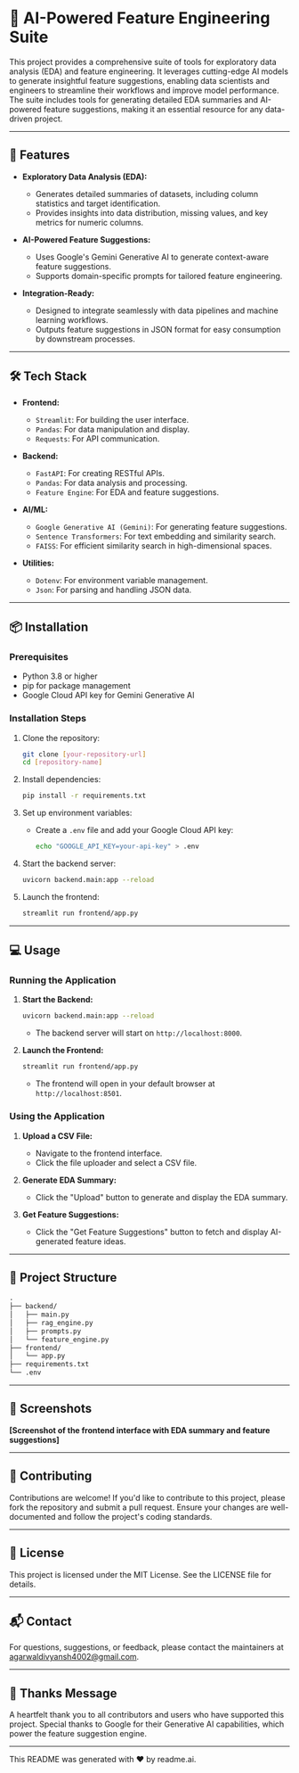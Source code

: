 

# 🧠 AI-Powered Feature Engineering Suite  


This project provides a comprehensive suite of tools for exploratory data analysis (EDA) and feature engineering. It leverages cutting-edge AI models to generate insightful feature suggestions, enabling data scientists and engineers to streamline their workflows and improve model performance. The suite includes tools for generating detailed EDA summaries and AI-powered feature suggestions, making it an essential resource for any data-driven project.

---

## 🚀 Features

- **Exploratory Data Analysis (EDA):**  
  - Generates detailed summaries of datasets, including column statistics and target identification.  
  - Provides insights into data distribution, missing values, and key metrics for numeric columns.  

- **AI-Powered Feature Suggestions:**  
  - Uses Google's Gemini Generative AI to generate context-aware feature suggestions.  
  - Supports domain-specific prompts for tailored feature engineering.  

- **Integration-Ready:**  
  - Designed to integrate seamlessly with data pipelines and machine learning workflows.  
  - Outputs feature suggestions in JSON format for easy consumption by downstream processes.  

---

## 🛠️ Tech Stack

- **Frontend:**  
  - `Streamlit`: For building the user interface.  
  - `Pandas`: For data manipulation and display.  
  - `Requests`: For API communication.  

- **Backend:**  
  - `FastAPI`: For creating RESTful APIs.  
  - `Pandas`: For data analysis and processing.  
  - `Feature Engine`: For EDA and feature suggestions.  

- **AI/ML:**  
  - `Google Generative AI (Gemini)`: For generating feature suggestions.  
  - `Sentence Transformers`: For text embedding and similarity search.  
  - `FAISS`: For efficient similarity search in high-dimensional spaces.  

- **Utilities:**  
  - `Dotenv`: For environment variable management.  
  - `Json`: For parsing and handling JSON data.  

---

## 📦 Installation

### Prerequisites

- Python 3.8 or higher  
- pip for package management  
- Google Cloud API key for Gemini Generative AI  

### Installation Steps

1. Clone the repository:  
   ```bash
   git clone [your-repository-url]
   cd [repository-name]
   ```

2. Install dependencies:  
   ```bash
   pip install -r requirements.txt
   ```

3. Set up environment variables:  
   - Create a `.env` file and add your Google Cloud API key:  
     ```bash
     echo "GOOGLE_API_KEY=your-api-key" > .env
     ```

4. Start the backend server:  
   ```bash
   uvicorn backend.main:app --reload
   ```

5. Launch the frontend:  
   ```bash
   streamlit run frontend/app.py
   ```

---

## 💻 Usage

### Running the Application

1. **Start the Backend:**  
   ```bash
   uvicorn backend.main:app --reload
   ```
   - The backend server will start on `http://localhost:8000`.

2. **Launch the Frontend:**  
   ```bash
   streamlit run frontend/app.py
   ```
   - The frontend will open in your default browser at `http://localhost:8501`.

### Using the Application

1. **Upload a CSV File:**  
   - Navigate to the frontend interface.  
   - Click the file uploader and select a CSV file.  

2. **Generate EDA Summary:**  
   - Click the "Upload" button to generate and display the EDA summary.  

3. **Get Feature Suggestions:**  
   - Click the "Get Feature Suggestions" button to fetch and display AI-generated feature ideas.  

---

## 📂 Project Structure

```markdown
.
├── backend/
│   ├── main.py
│   ├── rag_engine.py
│   ├── prompts.py
│   └── feature_engine.py
├── frontend/
│   └── app.py
├── requirements.txt
└── .env
```

---

## 📸 Screenshots

**[Screenshot of the frontend interface with EDA summary and feature suggestions]**

---

## 🤝 Contributing

Contributions are welcome! If you'd like to contribute to this project, please fork the repository and submit a pull request. Ensure your changes are well-documented and follow the project's coding standards.

---

## 📝 License

This project is licensed under the MIT License. See the LICENSE file for details.

---

## 📬 Contact

For questions, suggestions, or feedback, please contact the maintainers at [agarwaldivyansh4002@gmail.com](mailto:agarwaldivyansh4002@gmail.com).

---

## 💖 Thanks Message

A heartfelt thank you to all contributors and users who have supported this project. Special thanks to Google for their Generative AI capabilities, which power the feature suggestion engine.

---

This README was generated with ❤️ by readme.ai.

